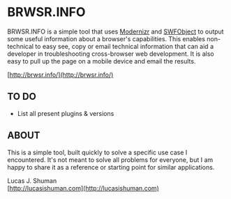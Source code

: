 # BRWSR.INFO

BRWSR.INFO is a simple tool that uses [Modernizr](http://modernizr.com/) and [SWFObject](https://code.google.com/p/swfobject/) to output some useful information about a browser's capabilities. This enables non-technical to easy see, copy or email technical information that can aid a developer in troubleshooting cross-browser web development. It is also easy to pull up the page on a mobile device and email the results.

[http://brwsr.info/](http://brwsr.info/)

## TO DO

* List all present plugins & versions

## ABOUT

This is a simple tool, built quickly to solve a specific use case I encountered. It's not meant to solve all problems for everyone, but I am happy to share it as a reference or starting point for similar applications.

Lucas J. Shuman  
[http://lucasishuman.com](http://lucasishuman.com)
